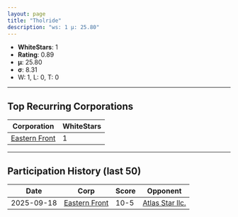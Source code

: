 ```yaml
---
layout: page
title: "Tholride"
description: "ws: 1 μ: 25.80"
---
```

- **WhiteStars**: 1
- **Rating**: 0.89
- **μ**: 25.80  
- **σ**: 8.31
- W: 1, L: 0, T: 0

---

## Top Recurring Corporations

| Corporation | WhiteStars |
| --- | --- |
| [Eastern Front](https://ws.tsl.rocks/corp/b85c2704ee1257f24225de4e7290aa6b9c6804f07062fbc7008a58b8c0ab09a4/) | 1 |

---

## Participation History (last 50)

| Date | Corp | Score | Opponent |
| --- | --- | --- | --- |
| 2025-09-18 | [Eastern Front](https://ws.tsl.rocks/corp/b85c2704ee1257f24225de4e7290aa6b9c6804f07062fbc7008a58b8c0ab09a4/) | 10-5 | [Atlas Star llc\.](https://ws.tsl.rocks/corp/3de5259ba12509e4d02854f1414caacf3d0aaaf79f417b9d843ff20ca35863dd/) |